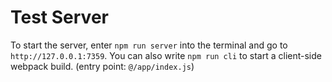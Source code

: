 # Test Server
To start the server, enter `npm run server` into the terminal and go to `http://127.0.0.1:7359`.
You can also write `npm run cli` to start a client-side webpack build. (entry point: `@/app/index.js`)
